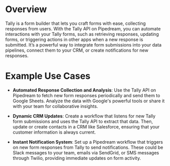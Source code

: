 # Overview

Tally is a form builder that lets you craft forms with ease, collecting responses from users. With the Tally API on Pipedream, you can automate interactions with your Tally forms, such as retrieving responses, updating forms, or triggering actions in other apps when a new response is submitted. It’s a powerful way to integrate form submissions into your data pipelines, connect them to your CRM, or create notifications for new responses.

# Example Use Cases

- **Automated Response Collection and Analysis**: Use the Tally API on Pipedream to fetch new form responses periodically and send them to Google Sheets. Analyze the data with Google's powerful tools or share it with your team for collaborative insights.

- **Dynamic CRM Updates**: Create a workflow that listens for new Tally form submissions and uses the Tally API to extract that data. Then, update or create contacts in a CRM like Salesforce, ensuring that your customer information is always current.

- **Instant Notification System**: Set up a Pipedream workflow that triggers on new form responses from Tally to send notifications. These could be Slack messages to your team, emails via SendGrid, or SMS messages through Twilio, providing immediate updates on form activity.
